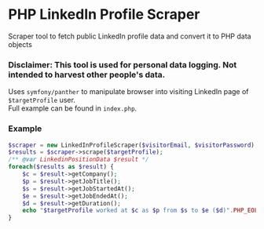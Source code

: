 # PHP LinkedIn Profile Scraper
Scraper tool to fetch public LinkedIn profile data and convert it to PHP data objects

### Disclaimer: This tool is used for personal data logging. Not intended to harvest other people's data.

Uses `symfony/panther` to manipulate browser into visiting LinkedIn page of `$targetProfile` user.    
Full example can be found in `index.php`.   

### Example
```php
$scraper = new LinkedInProfileScraper($visitorEmail, $visitorPassword);
$results = $scraper->scrape($targetProfile);
/** @var LinkedinPositionData $result */
foreach($results as $result) {
    $c = $result->getCompany();
    $p = $result->getJobTitle();
    $s = $result->getJobStartedAt();
    $e = $result->getJobEndedAt();
    $d = $result->getDuration();
    echo "$targetProfile worked at $c as $p from $s to $e ($d)".PHP_EOL;
}
```